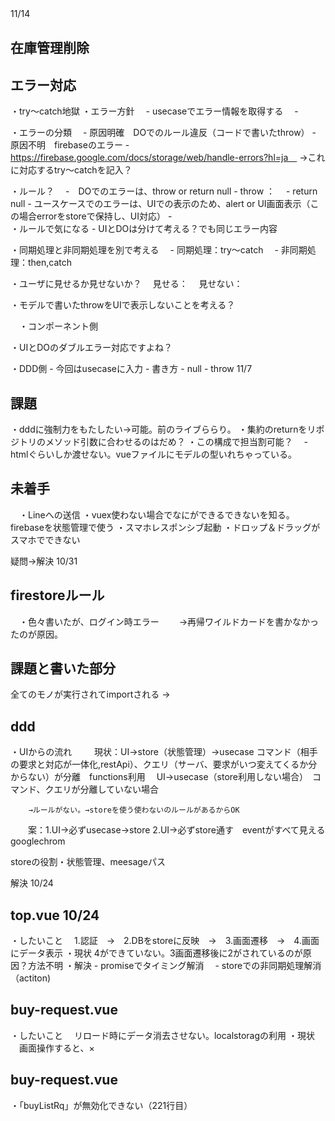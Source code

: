 11/14　
## 在庫管理削除

## エラー対応
  ・try～catch地獄
  ・エラー方針
  　- usecaseでエラー情報を取得する
  　- 

  ・エラーの分類
  　- 原因明確　DOでのルール違反（コードで書いたthrow）
    - 原因不明　firebaseのエラー
      - https://firebase.google.com/docs/storage/web/handle-errors?hl=ja　
      →これに対応するtry～catchを記入？

  ・ルール？
  　-　DOでのエラーは、throw or return null
      - throw ：　
      - return null
    -  ユースケースでのエラーは、UIでの表示のため、alert or UI画面表示（この場合errorをstoreで保持し、UI対応）
    -  
  ・ルールで気になる
    -  UIとDOは分けて考える？でも同じエラー内容

  ・同期処理と非同期処理を別で考える
  　- 同期処理：try～catch
  　- 非同期処理：then,catch

  ・ユーザに見せるか見せないか？
  　見せる：
  　見せない：

  ・モデルで書いたthrowをUIで表示しないことを考える？

　・コンポーネント側

  ・UIとDOのダブルエラー対応ですよね？

  ・DDD側
    - 今回はusecaseに入力
    - 書き方
      - null
      - throw
11/7
## 課題
  ・dddに強制力をもたしたい→可能。前のライブららり。
  ・集約のreturnをリポジトリのメソッド引数に合わせるのはだめ？
  ・この構成で担当割可能？
  　- htmlぐらいしか渡せない。vueファイルにモデルの型いれちゃっている。


## 未着手
　・Lineへの送信
  ・vuex使わない場合でなにができるできないを知る。firebaseを状態管理で使う
  ・スマホレスポンシブ起動
  ・ドロップ＆ドラッグがスマホでできない



疑問→解決 10/31
## firestoreルール
　・色々書いたが、ログイン時エラー
　　→再帰ワイルドカードを書かなかったのが原因。

## 課題と書いた部分
全てのモノが実行されてimportされる
→

## ddd
  ・UIからの流れ
  　
  　現状：UI→store（状態管理）→usecase コマンド（相手の要求と対応が一体化,restApi）、クエリ（サーバ、要求がいつ変えてくるか分からない）が分離　functions利用
         　UI→usecase（store利用しない場合）　コマンド、クエリが分離していない場合

        →ルールがない。→storeを使う使わないのルールがあるからOK
　　案：1.UI→必ずusecase→store
       2.UI→必ずstore通す　eventがすべて見えるgooglechrom

storeの役割・状態管理、meesageパス






解決 10/24
## top.vue 10/24
  ・したいこと
  　1.認証　→　2.DBをstoreに反映　→　3.画面遷移　→　4.画面にデータ表示
  ・現状
    4ができていない。3画面遷移後に2がされているのが原因？方法不明
  ・解決
    - promiseでタイミング解消
  　- storeでの非同期処理解消（actiton)

## buy-request.vue
  ・したいこと
  　リロード時にデータ消去させない。localstoragの利用
  ・現状
  　画面操作すると、×

## buy-request.vue
  ・「buyListRq」が無効化できない（221行目）

